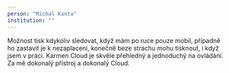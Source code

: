 ```yaml
---
person: "Michal Kanta"
institution: ""
---
```


Možnost tisk kdykoliv sledovat, když mám po ruce pouze mobil, případně ho zastavit je k nezaplacení, konečně beze strachu mohu tisknout, i když jsem v práci. Karmen Cloud je skvěle přehledný a jednoduchý na ovládání. Za mě dokonalý přístroj a dokonalý Cloud.
